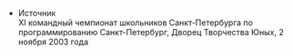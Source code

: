 - Источник  
ХI командный чемпионат школьников Санкт-Петербурга по программированию Санкт-Петербург, Дворец Творчества Юных, 2 ноября 2003 года 
